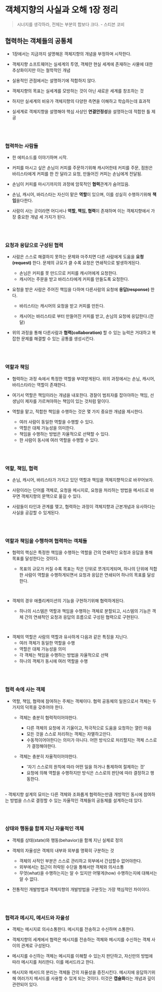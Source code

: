 # 객체지향의 사실과 오해 1장 정리

> 시너지를 생각하라, 전체는 부분의 합보다 크다. - 스티븐 코비

## 협력하는 객체들의 공통체

- 1장에서는 지금까지 설명해온 객체지향의 개념을 부정하며 시작한다.
- 객체지향 소프트웨어는 실세계의 투영, 객체란 현실 세계에 존재하는 사물에 대한 추상화이지만 이는 철학적인 개념
- 실용적인 관점에서는 설명하기에 적합하지 않다.

- 객체지향의 목표는 실세계를 모방하는 것이 아닌 새로운 세계를 창조하는 것
- 하지만 실세계의 비유가 객체지향의 다양한 측면을 이해하고 학습하는데 효과적
- 실세계로 객체지향을 설명해야 핵심 사상인 **연결안정성**을 설명하는데 적합한 틀 제공

<br> <br>

### 협력하는 사람들

- 한 에피소드를 이야기하며 시작.

- 커피를 마시고 싶은 손님이 커피를 주문하기위해 캐시어한테 커피를 주문, 점원은 바리스타에게 커피를 한 잔 달라고 요청, 만들어진 커피는 손님에게 전달됨.

- 손님이 커피를 마시기까지의 과정에 암묵적인 **협력**관계가 숨어있음.

- 손님, 캐시어, 바리스타는 자신이 맡은 **역할**이 있으며, 이를 성실히 수행하기위해 **책임**을다한다.

- 사람이 사는 곳이라면 어디서나 **역할, 책임, 협력**이 존재하며 이는 객체지향에서 가장 중요한 개념 세 가지가 된다.

<br><br>

### 요청과 응답으로 구성된 협력

- 사람은 스스로 해결하지 못하는 문제와 마주치면 다른 사람에게 도움을 **요청(request)** 한다. 문제의 규모가 클 수록 요청은 연쇄적으로 발생하게된다.

  - 손님은 커피를 못 만드므로 커피를 캐시어에게 요청한다.
  - 캐시어는 주문을 받고 바리스타에게 커피를 만들도록 요청한다.

- 요청을 받은 사람은 주어진 책임을 다하며 다른사람의 요청에 **응답(response)** 한다.

  - 바리스타는 캐시어의 요청을 받고 커피를 만든다.

  - 캐시어는 바리스타로 부터 만들어진 커피를 받고, 손님의 요청에 응답한다.(전달)

- 위의 과정을 통해 다른사람과 **협력(collaboration)** 할 수 있는 능력은 거대하고 복잡한 문제를 해결할 수 있는 공통를 생성시킨다.

<br><br>

### 역할과 책임

- 협력하는 과정 속에서 특정한 역할을 부여받게된다. 위의 과정에서는 손님, 캐시어, 바리스타라는 역할이 존재한다.

- 여기서 역할은 책임이라는 개념을 내포한다. 경찰이 범죄자를 잡아야하는 책임, 선생님이 제자를 가르쳐야하는 책임이 있는 것처럼 말이다.

- 역할을 맡고, 적합한 책임을 수행하는 것은 몇 가지 중요한 개념을 제시한다.
  - 여러 사람이 동일한 역할을 수행할 수 있다.
  - 역할은 대체 가능성을 의미한다.
  - 책임을 수행하는 방법은 자율적으로 선택할 수 있다.
  - 한 사람이 동시에 여러 역할을 수행할 수 있다.

<br><br>

### 역할, 책임, 협력

- 손님, 캐시어, 바리스타가 가지고 있던 역할과 책임을 객체지향적으로 바꾸어보자.

- 사람이라는 단어를 객체로, 요청을 메시지로, 요청을 처리하는 방법을 메서드로 바꾸면 객체지향의 문맥으로 옮길 수 있다.

- 사람들이 타인과 관계를 맺고, 협력하는 과정이 객체지향과 근본개념과 유사하다는 사실을 공감할 수 있게된다.

<br><br>

### 역할과 책임을 수행하며 협력하는 객체들

- 협력의 핵심은 특정한 책임을 수행하는 역할을 간의 연쇄적인 요청과 응답을 통해 목표를 달성한다는 것이다.

  - 목표의 규모가 커질 수록 목표는 작은 단위로 쪼개지게되며, 하나의 단위에 적합한 사람이 역할을 수행하게되면서 요청과 응답은 연쇄되어 하나의 목표를 달성한다.

<br>

- 객체의 경우 애플리케이션의 기능을 구현하기위해 협력하게된다.

  - 하나의 시스템은 역할과 책임을 수행하는 객체로 분할되고, 시스템의 기능은 객체 간의 연쇄적인 요청과 응답의 흐름으로 구성된 협력으로 구현된다.

<br>

- 객체의 역할은 사람의 역할과 유사하게 다음과 같은 특징을 지닌다.
  - 여러 객체가 동일한 역할을 수행
  - 역할은 대체 가능성을 의미
  - 각 객체는 책임을 수행하는 방법을 자율적으로 선택
  - 하나의 객체가 동시에 여러 역할을 수행

<br><br>

### 협력 속에 사는 객체

- 역할, 책임, 협력에 참여하는 주체는 객체이다. 협력 공동체의 일원으로서 객체는 두 가지의 덕목을 갖추어야 한다.

  - 객체는 충분히 협력적이어야한다.

    - 다른 객체의 요청에 귀 기울이고, 적극적으로 도움을 요청하는 열린 마음
    - 모든 것을 스스로 처리하는 객체는 자멸하고만다.
    - 수동적이어야한다는 의미가 아니다. 어떤 방식으로 처리할지는 객체 스스로가 결정해야한다.

  - 객체는 충분히 자율적이어야한다.
    - '자기 스스로의 원칙에 따라 어떤 일을 하거나 통제하여 절제하는 것'
    - 요청에 의해 역할을 수행하지만 방식은 스스로의 판단에 따라 결정하고 행동한다.

<br>
- 객체지향 설계의 묘미는 다른 객체와 조화롭게 협력하는만큼 개방적인 동시에 참여하는 방법을 스스로 결정할 수 있는 자율적인 객체들의 공동체를 설계하는데 있다.

<br><br>

### 상태와 행동을 함께 지닌 자율적인 객체

- 객체를 상태(state)와 행동(behavior)을 함께 지닌 실체로 정의

- 객체의 자율성은 객체의 내부와 외부를 명확히 구분하는 것

  - 객체의 사적인 부분은 스스로 관리하고 외부에서 간섭할수 없어야한다.
  - 외부에서는 접근이 허락된 수단을 통해서만 객체와 의사소통
  - 무엇(what)을 수행하는지는 알 수 있지만 어떻게(how) 수행하는지에 대해서는 알 수 없다.

- 전통적인 개발방법과 객체지향의 개발방법을 구분짓는 가장 핵심적인 차이이다.

<br><br>

### 협력과 메시지, 메서드와 자율성

- 객체는 메시지로 의사소통한다. 메시지를 전송하고 수신하며 소통한다.

- 객체지향의 세계에서 협력은 메시지를 전송하는 객체와 메시지를 수신하는 객체 사이의 관계로 구성된다.

- 메시지를 수신하는 객체는 메시지를 이해할 수 있는지 판단하고, 자신만의 방법에 따라 메시지를 처리한다. 이를 메서드라고 한다.

- 메시지와 메서드의 분리는 객체들 간의 자율성을 증진시킨다. 메시지에 응답하기위해 여러가지 메서드를 사용할 수 있게 되는 것이다. 이것은 **캡슐화**라는 개념과 깊이 관련되어 있다.
